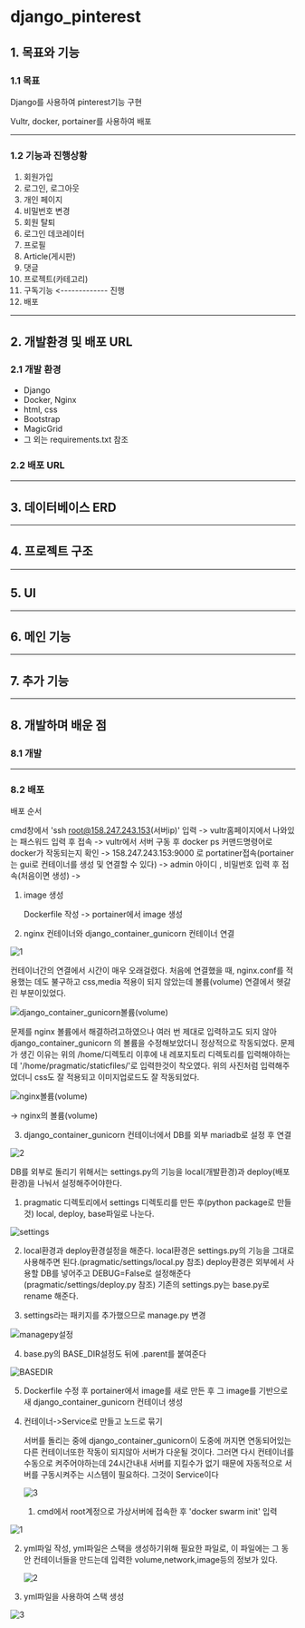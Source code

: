 # django_pinterest

## 1. 목표와 기능

### 1.1 목표
Django를 사용하여 pinterest기능 구현

Vultr, docker, portainer를 사용하여 배포

<hr>

### 1.2 기능과 진행상황

1. 회원가입
2. 로그인, 로그아웃
3. 개인 페이지
4. 비밀번호 변경
5. 회원 탈퇴
6. 로그인 데코레이터
7. 프로필
8. Article(게시판)
9. 댓글
10. 프로젝트(카테고리)
11. 구독기능 <------------- 진행
12. 배포
    
<hr>

## 2. 개발환경 및 배포 URL

### 2.1 개발 환경
- Django
- Docker, Nginx
- html, css
- Bootstrap
- MagicGrid
- 그 외는 requirements.txt 참조

### 2.2 배포 URL

<hr>

## 3. 데이터베이스 ERD

<hr>

## 4. 프로젝트 구조

<hr>

## 5. UI

<hr>

## 6. 메인 기능

<hr>

## 7. 추가 기능

<hr>

## 8. 개발하며 배운 점

### 8.1 개발

<hr>

### 8.2 배포

배포 순서

cmd창에서 'ssh root@158.247.243.153(서버ip)' 입력 -> vultr홈페이지에서 나와있는 패스워드 입력 후 접속 
-> vultr에서 서버 구동 후 docker ps 커맨드명령어로 docker가 작동되는지 확인 -> 158.247.243.153:9000 로 portatiner접속(portainer는 gui로 컨테이너를 생성 및 연결할 수 있다)
-> admin 아이디 , 비밀번호 입력 후 접속(처음이면 생성) -> 


1) image 생성

   Dockerfile 작성 -> portainer에서 image 생성

   

3) nginx 컨테이너와 django_container_gunicorn 컨테이너 연결


![1](https://github.com/k2h2j3/django_pinterest/assets/74819625/b2006d79-09b3-4161-a375-9a0442824734)


컨테이너간의 연결에서 시간이 매우 오래걸렸다.
처음에 연결했을 때, nginx.conf를 적용했는 데도 불구하고 css,media 적용이 되지 않았는데 볼륨(volume) 연결에서 헷갈린 부분이있었다.

![django_container_gunicorn볼륨(volume)](https://github.com/k2h2j3/django_pinterest/assets/74819625/4a83420d-f0a5-4b54-9fa1-3e791d7d90a1)

문제를 nginx 볼륨에서 해결하려고하였으나 여러 번 제대로 입력하고도 되지 않아 django_container_gunicorn 의 볼륨을 수정해보았더니 정상적으로 작동되었다.
문제가 생긴 이유는 위의 /home/디렉토리 이후에 내 레포지토리 디렉토리를 입력해야하는데 '/home/pragmatic/staticfiles/'로 입력한것이 착오였다.
위의 사진처럼 입력해주었더니 css도 잘 적용되고 이미지업로드도 잘 작동되었다.

![nginx볼륨(volume)](https://github.com/k2h2j3/django_pinterest/assets/74819625/22907c2e-5492-4414-abba-3c147cf099c7)

-> nginx의 볼륨(volume)

3) django_container_gunicorn 컨테이너에서 DB를 외부 mariadb로 설정 후 연결


![2](https://github.com/k2h2j3/django_pinterest/assets/74819625/8085f3bb-108d-44fd-8c64-056ddb49dcb5)


DB를 외부로 돌리기 위해서는 settings.py의 기능을 local(개발환경)과 deploy(배포환경)을 나눠서 설정해주어야한다.

1.  pragmatic 디렉토리에서 settings 디렉토리를 만든 후(python package로 만들 것) local, deploy, base파일로 나눈다.

![settings](https://github.com/k2h2j3/django_pinterest/assets/74819625/4e347d12-b77b-4f7b-a775-cdc66dbbfbcb)

2. local환경과 deploy환경설정을 해준다. local환경은 settings.py의 기능을 그대로 사용해주면 된다.(pragmatic/settings/local.py 참조)
   deploy환경은 외부에서 사용할 DB를 넣어주고 DEBUG=False로 설정해준다(pragmatic/settings/deploy.py 참조)
   기존의 settings.py는 base.py로 rename 해준다.

3. settings라는 패키지를 추가했으므로 manage.py 변경

   
![managepy설정](https://github.com/k2h2j3/django_pinterest/assets/74819625/b3a28526-5235-413f-8ea1-ec7bcfdf28ef)


4. base.py의 BASE_DIR설정도 뒤에 .parent를 붙여준다


![BASEDIR](https://github.com/k2h2j3/django_pinterest/assets/74819625/07bff94b-6286-43a1-8298-64bf66a73e3e)


5. Dockerfile 수정 후 portainer에서 image를 새로 만든 후 그 image를 기반으로 새 django_container_gunicorn 컨테이너 생성


4) 컨테이너->Service로 만들고 노드로 묶기

   서버를 돌리는 중에 django_container_gunicorn이 도중에 꺼지면 연동되어있는 다른 컨테이너또한 작동이 되지않아 서버가 다운될 것이다. 그러면 다시 컨테이너를 수동으로 켜주어야하는데 24시간내내 서버를 지킬수가 없기 때문에 자동적으로 서버를 구동시켜주는 시스템이 필요하다. 그것이 Service이다


   ![3](https://github.com/k2h2j3/django_pinterest/assets/74819625/b3654dd6-30af-4d26-8576-573cf3e0f793)


   1. cmd에서 root계정으로 가상서버에 접속한 후 'docker swarm init' 입력
  
![1](https://github.com/k2h2j3/django_pinterest/assets/74819625/834568d5-064f-4113-a013-a03b6e8bbcb4)

2. yml파일 작성, yml파일은 스택을 생성하기위해 필요한 파일로, 이 파일에는 그 동안 컨테이너들을 만드는데 입력한 volume,network,image등의 정보가 있다.


   ![2](https://github.com/k2h2j3/django_pinterest/assets/74819625/29966efc-5394-4f20-9530-3b834c20a402)


3. yml파일을 사용하여 스택 생성


![3](https://github.com/k2h2j3/django_pinterest/assets/74819625/e219d5f5-7df6-4758-bbc9-0835f4c875a7)



   



